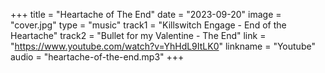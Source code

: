 +++
title = "Heartache of The End"
date = "2023-09-20"
image = "cover.jpg"
type = "music"
track1 = "Killswitch Engage - End of the Heartache"
track2 = "Bullet for my Valentine - The End"
link = "https://www.youtube.com/watch?v=YhHdL9ItLK0"
linkname = "Youtube"
audio = "heartache-of-the-end.mp3"
+++
